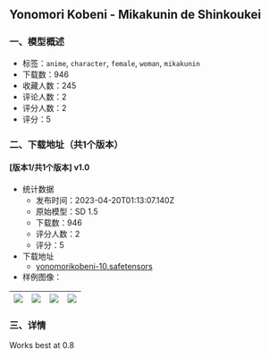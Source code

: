 ## Yonomori Kobeni - Mikakunin de Shinkoukei
### 一、模型概述

- 标签：`anime`, `character`, `female`, `woman`, `mikakunin`
- 下载数：946
- 收藏人数：245
- 评论人数：2
- 评分人数：2
- 评分：5

### 二、下载地址（共1个版本）

#### [版本1/共1个版本] v1.0

- 统计数据
  - 发布时间：2023-04-20T01:13:07.140Z
  - 原始模型：SD 1.5
  - 下载数：946
  - 评分人数：2
  - 评分：5
- 下载地址
  - [yonomorikobeni-10.safetensors](https://civitai.com/api/download/models/50315)
- 样例图像：

| <img src="https://image.civitai.com/xG1nkqKTMzGDvpLrqFT7WA/b39473a2-b4b5-4875-2cf6-a71585087500/width=450/541056.jpeg" /> | <img src="https://image.civitai.com/xG1nkqKTMzGDvpLrqFT7WA/a2e1a4fb-5da4-46eb-1b8b-7b99d0c98200/width=450/541058.jpeg" /> | <img src="https://image.civitai.com/xG1nkqKTMzGDvpLrqFT7WA/b79c240d-8671-4c7f-1be2-e971e4b55e00/width=450/541059.jpeg" /> | <img src="https://image.civitai.com/xG1nkqKTMzGDvpLrqFT7WA/ffa6cef1-f9d6-4c71-ae87-01458fd19100/width=450/541060.jpeg" /> |
| ---- | ---- | ---- | ---- |


### 三、详情
<p>Works best at 0.8</p>